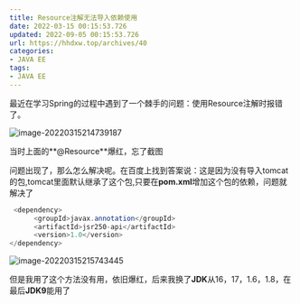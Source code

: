 ```yaml
---
title: Resource注解无法导入依赖使用
date: 2022-03-15 00:15:53.726
updated: 2022-09-05 00:15:53.726
url: https://hhdxw.top/archives/40
categories: 
- JAVA EE
tags: 
- JAVA EE
---
```


最近在学习Spring的过程中遇到了一个棘手的问题：使用Resource注解时报错了。

![image-20220315214739187](https://lsky.hhdxw.top/imghub/img/image-20220315214739187.png)

当时上面的**@Resource**爆红，忘了截图

问题出现了，那么怎么解决呢。在百度上找到答案说：这是因为没有导入tomcat的包,tomcat里面默认继承了这个包,只要在**pom.xml**增加这个包的依赖，问题就解决了

```java
 <dependency>
      <groupId>javax.annotation</groupId>
      <artifactId>jsr250-api</artifactId>
      <version>1.0</version>
</dependency>
```

![image-20220315215743445](https://lsky.hhdxw.top/imghub/img/image-20220315215743445.png)

但是我用了这个方法没有用，依旧爆红，后来我换了**JDK**从16，17，1.6，1.8，在最后**JDK9**能用了